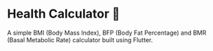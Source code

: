 # Health Calculator 💪

A simple BMI (Body Mass Index), BFP (Body Fat Percentage) and BMR (Basal Metabolic Rate) calculator built using Flutter.
